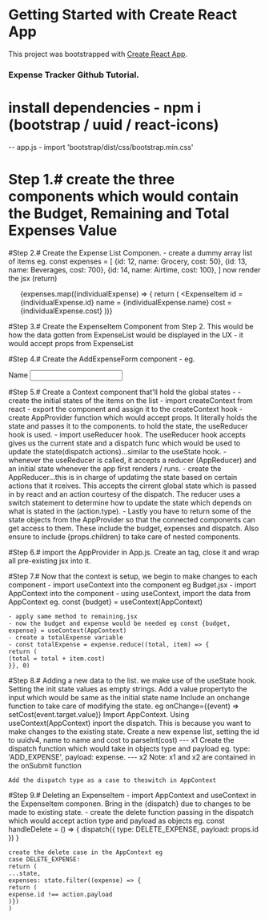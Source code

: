 # Getting Started with Create React App

This project was bootstrapped with [Create React App](https://github.com/facebook/create-react-app).


### Expense Tracker Github Tutorial.

# install dependencies - npm i (bootstrap / uuid / react-icons)

-- app.js - import 'bootstrap/dist/css/bootstrap.min.css'

# Step 1.#  create the three components which would contain the Budget, Remaining and Total Expenses Value

#Step 2.# Create the Expense List Componen. 
	- create a dummy array list of items eg.
	const expenses = [
        {id: 12, name: Grocery, cost: 50},
        {id: 13, name: Beverages, cost: 700},
        {id: 14, name: Airtime, cost: 100},
    ]
	now render the jsx (return)
	<ul>
	{expenses.map((individualExpense) => {
	return (
	<ExpenseItem id = {individualExpense.id} name = {individualExpense.name} cost = {individualExpense.cost}
	))}
	 </ul>

#Step 3.# Create the ExpenseItem Component from Step 2. This would be how the data gotten from ExpenseList would be displayed in the UX
	- it would accept props from ExpenseList
	
#Step 4.# Create the AddExpenseForm component
	- eg.  <div className="col-sm">
            	  <label htmlFor="name">Name</label>
           	  <input type="text" required className='form-control' id='name' />
               </div>

#Step 5.# Create a Context component that'll hold the global states - 
	- create the initial states of the items on the list
	- import createContext from react
	- export the component and assign it to the createContext hook 
	- create AppProvider function which would accept props. It literally holds the state and passes it to the components. to hold the state, the useReducer hook is used.
	- import useReducer hook. The useReducer hook accepts gives us the current state and a dispatch func which would be used to update the state(dispatch actions)...similar to the useState hook.
	- whenever the useReducer is called, it accepts a reducer (AppReducer) and an initial state whenever the app first renders / runs.
	- create the AppReducer...this is in charge of updatimg the state based on certain actions that it rceives. This accepts the cirrent global state which is passed in by react and an action courtesy of the dispatch. 
	 The reducer uses a switch statement to determine how to update the state which depends on what is stated in the (action.type).
	- Lastly you have to return some of the state objects from the AppProvider so that the connected components can get access to them. These include the budget, expenses and dispatch. Also ensure to include {props.children} to take care of nested components.

#Step 6.# import the AppProvider in App.js. Create an <AppProvider> tag, close it and wrap all pre-existing jsx into it.

#Step 7.# Now that the context is setup, we begin to make changes to each component
	- import useContext into the component eg Budget.jsx
	- import AppContext into the component
	- using useContext, import the data from AppContext eg. const {budget} = useContext(AppContext)

	- apply same method to remaining.jsx
	- now the budget and expense would be needed eg const {budget, expense} = useContext(AppContext)
	- create a totalExpense variable
	- const totalExpense = expense.reduce((total, item) => {
	return (
	(total = total + item.cost)
	}}, 0) 

#Step 8.# Adding a new data to the list. we make use of the useState hook.
	Setting the init state values as empty strings. Add a value propertyto the input which would be same as the initial state name
	Include an onchange function to take care of modifying the state. eg onChange={(event) => setCost(event.target.value)}
	Import AppContext. Using useContext(AppContext) inport the dispatch. This is because you want to make changes to the existing state.
	Create a new expense list, setting the id to uuidv4, name to name and cost to parseInt(cost) --- x1
	Create the dispatch function which would take in objects type and payload eg.  type: 'ADD_EXPENSE', payload: expense. --- x2
	Note: x1 and x2 are contained in the onSubmit function

	Add the dispatch type as a case to theswitch in AppContext

#Step 9.# Deleting an ExpenseItem
	- import AppContext and useContext in the ExpenseItem componen. Bring in the {dispatch} due to changes to be made to existing state.
	- create the delete function passing in the dispatch which would accept action type and payload as objects eg.
	const handleDelete = () => {
	dispatch({
	type: DELETE_EXPENSE,
	payload: props.id
	})
	}

	create the delete case in the AppContext eg
	case DELETE_EXPENSE: 
	return (
	...state,
	expenses: state.filter((expense) => {
	return (
	expense.id !== action.payload
	)})
	)


	
	



























